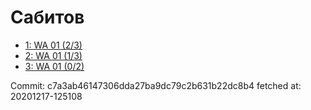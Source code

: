 # Сабитов
- [1: WA 01 (2/3)](1.md)
- [2: WA 01 (1/3)](2.md)
- [3: WA 01 (0/2)](3.md)

Commit: c7a3ab46147306dda27ba9dc79c2b631b22dc8b4
 fetched at: 20201217-125108
